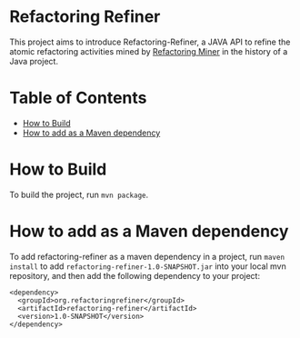<h1>Refactoring Refiner</h1>

This project aims to introduce Refactoring-Refiner, a JAVA API to refine the atomic refactoring activities mined by [Refactoring Miner](https://github.com/tsantalis/RefactoringMiner.git "Refactoring Miner's Homepage") in the history of a Java project.

# Table of Contents

  * [How to Build](#how-to-build)
  * [How to add as a Maven dependency](#how-to-add-as-a-maven-dependency)

# How to Build

To build the project, run `mvn package`.

# How to add as a Maven dependency

To add refactoring-refiner as a maven dependency in a project, run `maven install` to add `refactoring-refiner-1.0-SNAPSHOT.jar` into your local mvn repository, and then add the following dependency to your project:

    <dependency>
      <groupId>org.refactoringrefiner</groupId>
      <artifactId>refactoring-refiner</artifactId>
      <version>1.0-SNAPSHOT</version>
    </dependency>

